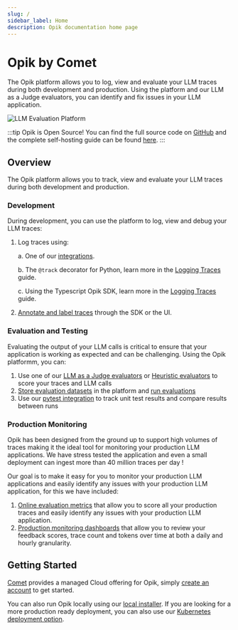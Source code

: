 ```yaml
---
slug: /
sidebar_label: Home
description: Opik documentation home page
---
```


# Opik by Comet

The Opik platform allows you to log, view and evaluate your LLM traces during both development and production. Using the platform and our LLM as a Judge evaluators, you can identify and fix issues in your LLM application.

![LLM Evaluation Platform](/img/home/traces_page_with_sidebar.png)

:::tip
Opik is Open Source! You can find the full source code on [GitHub](https://github.com/comet-ml/opik) and the complete self-hosting guide can be found [here](/self-host/local_deployment.md).
:::

## Overview

The Opik platform allows you to track, view and evaluate your LLM traces during both development and production.

### Development

During development, you can use the platform to log, view and debug your LLM traces:

1. Log traces using:

   a. One of our [integrations](/tracing/integrations/overview.md).

   b. The `@track` decorator for Python, learn more in the [Logging Traces](/tracing/log_traces.mdx) guide.

   c. Using the Typescript Opik SDK, learn more in the [Logging Traces](/tracing/log_traces.mdx#logging-with-the-js--ts-sdk) guide.

2. [Annotate and label traces](/tracing/annotate_traces.md) through the SDK or the UI.

### Evaluation and Testing

Evaluating the output of your LLM calls is critical to ensure that your application is working as expected and can be challenging. Using the Opik platformm, you can:

1. Use one of our [LLM as a Judge evaluators](/evaluation/metrics/overview.md) or [Heuristic evaluators](/evaluation/metrics/heuristic_metrics.md) to score your traces and LLM calls
2. [Store evaluation datasets](/evaluation/manage_datasets.md) in the platform and [run evaluations](/evaluation/evaluate_your_llm.md)
3. Use our [pytest integration](/testing/pytest_integration.md) to track unit test results and compare results between runs

### Production Monitoring

Opik has been designed from the ground up to support high volumes of traces making it the ideal tool for monitoring your production LLM applications. We have stress tested the application and even a small deployment can ingest more than 40 million traces per day !

Our goal is to make it easy for you to monitor your production LLM applications and easily identify any issues with your production LLM application, for this we have included:

1. [Online evaluation metrics](/production/rules.md) that allow you to score all your production traces and easily identify any issues with your production LLM application.
2. [Production monitoring dashboards](/production/production_monitoring.md) that allow you to review your feedback scores, trace count and tokens over time at both a daily and hourly granularity.

## Getting Started

[Comet](https://www.comet.com/site) provides a managed Cloud offering for Opik, simply [create an account](https://www.comet.com/signup?from=llm) to get started.

You can also run Opik locally using our [local installer](/self-host/local_deployment.md). If you are looking for a more production ready deployment, you can also use our [Kubernetes deployment option](/self-host/kubernetes.md).
